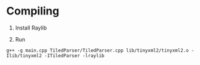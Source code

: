 # Compiling

1. Install Raylib

2. Run
~~~
g++ -g main.cpp TiledParser/TiledParser.cpp lib/tinyxml2/tinyxml2.o -Ilib/tinyxml2 -ITiledParser -lraylib
~~~
